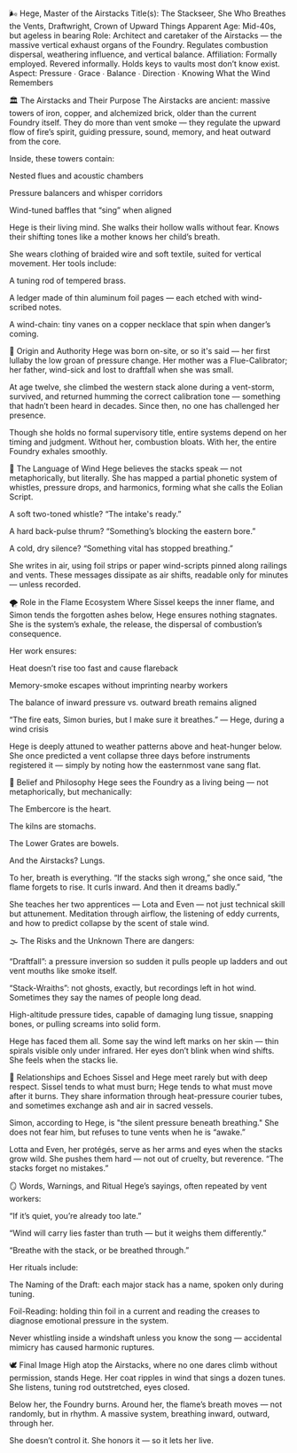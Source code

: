 🌬️ Hege, Master of the Airstacks
Title(s): The Stackseer, She Who Breathes the Vents, Draftwright, Crown of Upward Things
Apparent Age: Mid-40s, but ageless in bearing
Role: Architect and caretaker of the Airstacks — the massive vertical exhaust organs of the Foundry. Regulates combustion dispersal, weathering influence, and vertical balance.
Affiliation: Formally employed. Revered informally. Holds keys to vaults most don’t know exist.
Aspect: Pressure ∙ Grace ∙ Balance ∙ Direction ∙ Knowing What the Wind Remembers

🏛️ The Airstacks and Their Purpose
The Airstacks are ancient: massive towers of iron, copper, and alchemized brick, older than the current Foundry itself. They do more than vent smoke — they regulate the upward flow of fire’s spirit, guiding pressure, sound, memory, and heat outward from the core.

Inside, these towers contain:

Nested flues and acoustic chambers

Pressure balancers and whisper corridors

Wind-tuned baffles that “sing” when aligned

Hege is their living mind. She walks their hollow walls without fear. Knows their shifting tones like a mother knows her child’s breath.

She wears clothing of braided wire and soft textile, suited for vertical movement. Her tools include:

A tuning rod of tempered brass.

A ledger made of thin aluminum foil pages — each etched with wind-scribed notes.

A wind-chain: tiny vanes on a copper necklace that spin when danger’s coming.

💨 Origin and Authority
Hege was born on-site, or so it's said — her first lullaby the low groan of pressure change. Her mother was a Flue-Calibrator; her father, wind-sick and lost to draftfall when she was small.

At age twelve, she climbed the western stack alone during a vent-storm, survived, and returned humming the correct calibration tone — something that hadn’t been heard in decades. Since then, no one has challenged her presence.

Though she holds no formal supervisory title, entire systems depend on her timing and judgment. Without her, combustion bloats. With her, the entire Foundry exhales smoothly.

🎼 The Language of Wind
Hege believes the stacks speak — not metaphorically, but literally. She has mapped a partial phonetic system of whistles, pressure drops, and harmonics, forming what she calls the Eolian Script.

A soft two-toned whistle? “The intake's ready.”

A hard back-pulse thrum? “Something’s blocking the eastern bore.”

A cold, dry silence? “Something vital has stopped breathing.”

She writes in air, using foil strips or paper wind-scripts pinned along railings and vents. These messages dissipate as air shifts, readable only for minutes — unless recorded.

🌪️ Role in the Flame Ecosystem
Where Sissel keeps the inner flame, and Simon tends the forgotten ashes below, Hege ensures nothing stagnates. She is the system’s exhale, the release, the dispersal of combustion’s consequence.

Her work ensures:

Heat doesn’t rise too fast and cause flareback

Memory-smoke escapes without imprinting nearby workers

The balance of inward pressure vs. outward breath remains aligned

“The fire eats, Simon buries, but I make sure it breathes.” — Hege, during a wind crisis

Hege is deeply attuned to weather patterns above and heat-hunger below. She once predicted a vent collapse three days before instruments registered it — simply by noting how the easternmost vane sang flat.

🧠 Belief and Philosophy
Hege sees the Foundry as a living being — not metaphorically, but mechanically:

The Embercore is the heart.

The kilns are stomachs.

The Lower Grates are bowels.

And the Airstacks? Lungs.

To her, breath is everything. “If the stacks sigh wrong,” she once said, “the flame forgets to rise. It curls inward. And then it dreams badly.”

She teaches her two apprentices — Lota and Even — not just technical skill but attunement. Meditation through airflow, the listening of eddy currents, and how to predict collapse by the scent of stale wind.

🌫️ The Risks and the Unknown
There are dangers:

“Draftfall”: a pressure inversion so sudden it pulls people up ladders and out vent mouths like smoke itself.

“Stack-Wraiths”: not ghosts, exactly, but recordings left in hot wind. Sometimes they say the names of people long dead.

High-altitude pressure tides, capable of damaging lung tissue, snapping bones, or pulling screams into solid form.

Hege has faced them all. Some say the wind left marks on her skin — thin spirals visible only under infrared. Her eyes don’t blink when wind shifts. She feels when the stacks lie.

🧭 Relationships and Echoes
Sissel and Hege meet rarely but with deep respect. Sissel tends to what must burn; Hege tends to what must move after it burns. They share information through heat-pressure courier tubes, and sometimes exchange ash and air in sacred vessels.

Simon, according to Hege, is "the silent pressure beneath breathing." She does not fear him, but refuses to tune vents when he is “awake.”

Lotta and Even, her protégés, serve as her arms and eyes when the stacks grow wild. She pushes them hard — not out of cruelty, but reverence. “The stacks forget no mistakes.”

🪞 Words, Warnings, and Ritual
Hege’s sayings, often repeated by vent workers:

“If it’s quiet, you’re already too late.”

“Wind will carry lies faster than truth — but it weighs them differently.”

“Breathe with the stack, or be breathed through.”

Her rituals include:

The Naming of the Draft: each major stack has a name, spoken only during tuning.

Foil-Reading: holding thin foil in a current and reading the creases to diagnose emotional pressure in the system.

Never whistling inside a windshaft unless you know the song — accidental mimicry has caused harmonic ruptures.

🕊️ Final Image
High atop the Airstacks, where no one dares climb without permission, stands Hege. Her coat ripples in wind that sings a dozen tunes. She listens, tuning rod outstretched, eyes closed.

Below her, the Foundry burns. Around her, the flame’s breath moves — not randomly, but in rhythm. A massive system, breathing inward, outward, through her.

She doesn’t control it. She honors it — so it lets her live.
